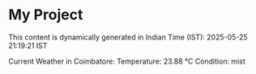 # My Project

This content is dynamically generated in Indian Time (IST): 2025-05-25 21:19:21 IST


Current Weather in Coimbatore:
Temperature: 23.88 °C
Condition: mist

